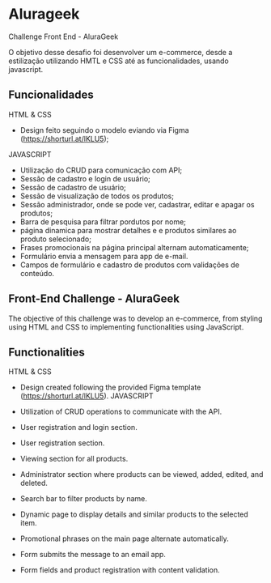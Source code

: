 
# Alurageek

Challenge Front End - AluraGeek

O objetivo desse desafio foi desenvolver um e-commerce, desde a estilização utilizando HMTL e CSS até as funcionalidades, usando javascript.



## Funcionalidades
HTML & CSS

- Design feito seguindo o modelo eviando via Figma (https://shorturl.at/lKLU5);



JAVASCRIPT
- Utilização do CRUD para comunicação com API;
- Sessão de cadastro e login de usuário;
- Sessão de cadastro de usuário;
- Sessão de visualização de todos os produtos;
- Sessão administrador, onde se pode ver, cadastrar, editar e apagar os produtos;
- Barra de pesquisa para filtrar pordutos por nome;
- página dinamica para mostrar detalhes e e produtos similares ao produto selecionado;
- Frases promocionais na página principal alternam automaticamente;
- Formulário envia a mensagem para app de e-mail.
- Campos de formulário e cadastro de produtos com validações de conteúdo.




## Front-End Challenge - AluraGeek

The objective of this challenge was to develop an e-commerce, from styling using HTML and CSS to implementing functionalities using JavaScript.

## Functionalities
HTML & CSS

- Design created following the provided Figma template (https://shorturl.at/lKLU5).
JAVASCRIPT

- Utilization of CRUD operations to communicate with the API.
- User registration and login section.
- User registration section.
- Viewing section for all products.
- Administrator section where products can be viewed, added,  edited, and deleted.
- Search bar to filter products by name.
- Dynamic page to display details and similar products to the selected item.
- Promotional phrases on the main page alternate automatically.
- Form submits the message to an email app.
- Form fields and product registration with content validation.




